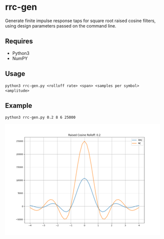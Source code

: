 # rrc-gen
Generate finite impulse response taps for square root raised cosine filters, using design parameters passed on the command line.
## Requires
- Python3
- NumPY
## Usage
````
python3 rrc-gen.py <rolloff rate> <span> <samples per symbol> <amplitude>
```` 
## Example
````
python3 rrc-gen.py 0.2 8 6 25000
````
![image](RRC02.png)
